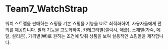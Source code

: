 # Team7_WatchStrap
워치 스트랩을 판매하는 쇼핑몰
기본 쇼핑몰 기능을 UI로 최적화하여, 사용자들에게 편의를 제공합니다.
필터 기능을 고도화하여, 카테고리별(갤럭시, 애플), 소재별(가죽, 메탈, 실리콘), 가격별(₩)로 원하는 조건에 맞춰 상품을 보여 실용적인 쇼핑몰을 제작합니다.